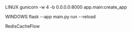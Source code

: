 LINUX
gunicorn -w 4 -b 0.0.0.0:8000 app.main:create_app

WINDOWS
flask --app main.py run --reload


RedisCacheFlow